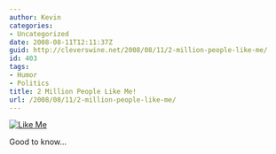 ```yaml
---
author: Kevin
categories:
- Uncategorized
date: 2008-08-11T12:11:37Z
guid: http://cleverswine.net/2008/08/11/2-million-people-like-me/
id: 403
tags:
- Humor
- Politics
title: 2 Million People Like Me!
url: /2008/08/11/2-million-people-like-me/
---
```


[<img src="https://i0.wp.com/farm4.static.flickr.com/3274/2754651210_f6a6320e08_d.jpg?w=840" alt="Like Me" data-recalc-dims="1" />](http://www.flickr.com/photos/cleverswine/2754651210/sizes/o/)
  
Good to know&#8230;